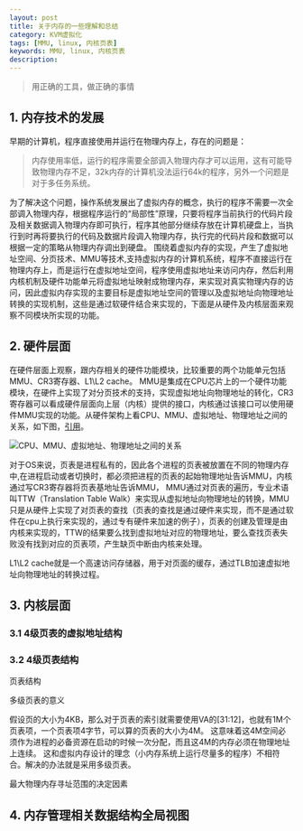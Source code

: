 ```yaml
---
layout: post
title: 关于内存的一些理解和总结
category: KVM虚拟化
tags: [MMU, linux, 内核页表]
keywords: MMU, linux, 内核页表
description: 
---
```


> 用正确的工具，做正确的事情

## 1. 内存技术的发展
早期的计算机，程序直接使用并运行在物理内存上，存在的问题是：
> 内存使用率低，运行的程序需要全部调入物理内存才可以运用，这有可能导致物理内存不足，32k内存的计算机没法运行64k的程序，另外一个问题是对于多任务系统。                                                            

为了解决这个问题，操作系统发展出了虚拟内存的概念，执行的程序不需要一次全部调入物理内存，根据程序运行的“局部性”原理，只要将程序当前执行的代码片段及相关数据调入物理内存即可执行，程序其他部分继续存放在计算机硬盘上，当执行到时再将要执行的代码及数据片段调入物理内存，执行完的代码片段和数据可以根据一定的策略从物理内存调出到硬盘。
围绕着虚拟内存的实现，产生了虚拟地址空间、分页技术、MMU等技术,支持虚拟内存的计算机系统，程序不直接运行在物理内存上，而是运行在虚拟地址空间，程序使用虚拟地址来访问内存，然后利用内核机制及硬件功能单元将虚拟地址映射成物理内存，来实现对真实物理内存的访问，因此虚拟内存实现的主要目标是虚拟地址空间的管理以及虚拟地址向物理地址转换的实现机制，这些是通过软硬件结合来实现的，下面是从硬件及内核层面来观察不同模块所实现的功能。

## 2. 硬件层面
在硬件层面上观察，跟内存相关的硬件功能模块，比较重要的两个功能单元包括MMU、CR3寄存器、L1\L2 cache。 MMU是集成在CPU芯片上的一个硬件功能模块，在硬件上实现了对分页技术的支持，实现虚拟地址向物理地址的转化，CR3寄存器可以看成硬件层面向上层（内核）提供的接口，内核通过该接口可以使用硬件MMU实现的功能。从硬件架构上看CPU、MMU、虚拟地址、物理地址之间的关系，如下图，[引用](http://nieyong.github.io/wiki_cpu/CPU%E4%BD%93%E7%B3%BB%E6%9E%B6%E6%9E%84-MMU.html)。

![CPU、MMU、虚拟地址、物理地址之间的关系](http://7u2rbh.com1.z0.glb.clouddn.com/mmu_va2pa.png)


对于OS来说，页表是进程私有的，因此各个进程的页表被放置在不同的物理内存中,在进程启动或者切换时，都必须把进程的页表的起始物理地址告诉MMU，内核通过写CR3寄存器将页表基地址告诉MMU， MMU通过对页表的遍历，专业术语叫TTW（Translation Table Walk）来实现从虚拟地址向物理地址的转换，MMU只是从硬件上实现了对页表的查找（页表的查找是通过硬件来实现，而不是通过软件在cpu上执行来实现的，通过专有硬件来加速的例子），页表的创建及管理是由内核来实现的，TTW的结果要么找到虚拟地址对应的物理地址，要么查找页表失败没有找到对应的页表项，产生缺页中断由内核来处理。

L1\L2 cache就是一个高速访问存储器，用于对页面的缓存，通过TLB加速虚拟地址向物理地址的转换过程。

## 3. 内核层面

### 3.1 4级页表的虚拟地址结构


### 3.2 4级页表结构

页表结构

多级页表的意义

假设页的大小为4KB，那么对于页表的索引就需要使用VA的[31:12]，也就有1M个页表项，一个页表项4字节，可以算的页表的大小为4M。 这意味着这4M空间必须作为进程的必备资源在启动的时候一次分配，而且这4M的内存必须在物理地址上连续。 这和虚拟内存设计的理念（小内存系统上运行尽量多的程序）不相符合。解决的办法就是采用多级页表。


最大物理内存寻址范围的决定因素



## 4. 内存管理相关数据结构全局视图
